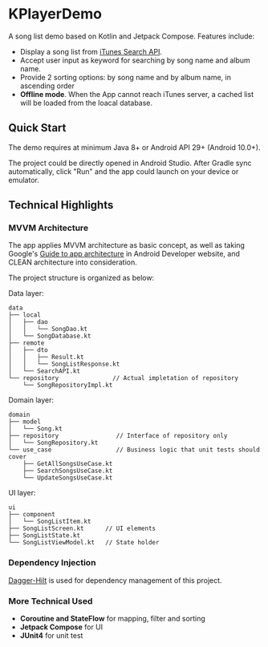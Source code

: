 # KPlayerDemo

A song list demo based on Kotlin and Jetpack Compose. Features include:
- Display a song list from [iTunes Search API](https://itunes.apple.com/search?term=Talyor+Swift&limit=200&media=music).
- Accept user input as keyword for searching by song name and album name.
- Provide 2 sorting options: by song name and by album name, in ascending order
- **Offline mode**. When the App cannot reach iTunes server, a cached list will be loaded from the loacal database.

## Quick Start
The demo requires at minimum Java 8+ or Android API 29+ (Android 10.0+).

The project could be directly opened in Android Studio. After Gradle sync automatically, click "Run" and the app could launch on your device or emulator.

## Technical Highlights
### MVVM Architecture
The app applies MVVM architecture as basic concept, as well as taking Google's [Guide to app architecture](https://developer.android.com/topic/architecture) in Android Developer website, and CLEAN architecture into consideration.

The project structure is organized as below:

Data layer:
```
data
├── local
│   ├── dao
│   │   └── SongDao.kt
│   └── SongDatabase.kt
├── remote
│   ├── dto
│   │   ├── Result.kt
│   │   └── SongListResponse.kt
│   └── SearchAPI.kt
└── repository               // Actual impletation of repository
    └── SongRepositoryImpl.kt
```
Domain layer:
```
domain
├── model
│   └── Song.kt
├── repository                // Interface of repository only
│   └── SongRepository.kt
└── use_case                  // Business logic that unit tests should cover
    ├── GetAllSongsUseCase.kt
    ├── SearchSongsUseCase.kt
    └── UpdateSongsUseCase.kt
```
UI layer:
```
ui
├── component
│   └── SongListItem.kt
├── SongListScreen.kt      // UI elements
├── SongListState.kt
└── SongListViewModel.kt   // State holder
```
### Dependency Injection
[Dagger-Hilt](https://developer.android.com/training/dependency-injection/hilt-android) is used for dependency management of this project.
### More Technical Used
- **Coroutine and StateFlow** for mapping, filter and sorting
- **Jetpack Compose** for UI
- **JUnit4** for unit test
